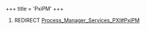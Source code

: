 +++
title = 'PxiPM'
+++

1.  REDIRECT
    [Process_Manager_Services_PXI#PxiPM](Process_Manager_Services_PXI#PxiPM "wikilink")
